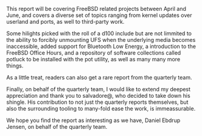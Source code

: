 This report will be covering FreeBSD related projects between April and June, 
and covers a diverse set of topics ranging from kernel updates over userland 
and ports, as well to third-party work.

Some hilights picked with the roll of a d100 include but are not limmited to
the ability to forcibly unmounting UFS when the underlying media becomes
inaccessible, added support for Bluetooth Low Energy, a introduction to the
FreeBSD Office Hours, and a repository of software collections called potluck
to be installed with the pot utility, as well as many many more things.

As a little treat, readers can also get a rare report from the quarterly team.

Finally, on behalf of the quarterly team, I would like to extend my deepest 
appreciation and thank you to salvadore@, who decided to take down his shingle.
His contribution to not just the quarterly reports themselves, but also the
surrounding tooling to many-fold ease the work, is immeassurable.

We hope you find the report as interesting as we have,
Daniel Ebdrup Jensen, on behalf of the quarterly team.
